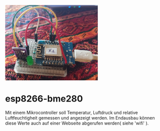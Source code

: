 ![bild](doc/titelfoto.png)
# esp8266-bme280
Mit einem Mikrocontroller soll Temperatur, Luftdruck und relative Luftfeuchtigheit gemessen und angezeigt werden.  Im Endausbau können diese Werte auch auf einer Webseite abgerufen werden( siehe 'wifi' ).
